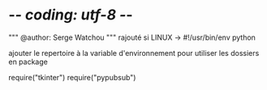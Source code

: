 # -*- coding: utf-8 -*-
"""
@author: Serge Watchou
"""
rajouté si LINUX -> #!/usr/bin/env python

ajouter le repertoire à la variable d'environnement pour utiliser les dossiers en package

require("tkinter")
require("pypubsub")
